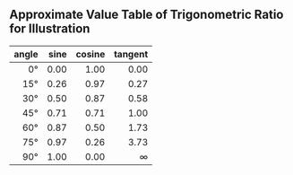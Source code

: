 ## Approximate Value Table of Trigonometric Ratio for Illustration
| angle | sine | cosine | tangent |
| ---: | ---: | ---: | ---: |
| 0° | 0.00 | 1.00 | 0.00 |
| 15°| 0.26 | 0.97 | 0.27 |
| 30° | 0.50 | 0.87 | 0.58 |
| 45° | 0.71 | 0.71 | 1.00 |
| 60° | 0.87 | 0.50 | 1.73 |
| 75° | 0.97 | 0.26 | 3.73 |
| 90° | 1.00 | 0.00 | ∞ |
